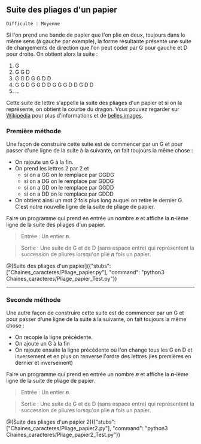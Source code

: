 ## Suite des pliages d'un papier
`Difficulté : Moyenne`

Si l'on prend une bande de papier que l'on plie en deux, toujours dans le même sens (à gauche par exemple), la forme résultante présente une suite de changements de direction que l'on peut coder par G pour gauche et D pour droite. 
On obtient alors la suite : 
1. G 
2. G G D 
3. G G D G G D D
4. G G D G G D D G G G D D G D D 
5. ... 

Cette suite de lettre s'appelle la suite des pliages d'un papier et si on la représente, on obtient la courbe du dragon. Vous pouvez regarder sur [Wikipédia](https://fr.wikipedia.org/wiki/Suite_de_pliage_de_papier) pour plus d'informations et de [belles images](https://fr.wikipedia.org/wiki/Courbe_du_dragon). 

### Première méthode

Une façon de construire cette suite est de commencer par un G et pour passer d'une ligne de la suite à la suivante, on fait toujours la même chose : 
- On rajoute un G à la fin. 
- On prend les lettres 2 par 2 et 
  + si on a GG on le remplace par GGDG 
  + si on a DG on le remplace par GDDG 
  + si on a GD on le remplace par GGDD 
  + si on a DD on le remplace par GDDD 
- On obtient ainsi un mot 2 fois plus long auquel on retire le dernier G.
C'est notre nouvelle ligne de la suite de pliage de papier. 

Faire un programme qui prend en entrée un nombre ***n*** et affiche la ***n***-ième ligne de la suite des pliages d'un papier.

> Entrée : Un entier ***n***.

> Sortie : Une suite de G et de D (sans espace entre) qui représentent la succession de pliures lorsqu'on plie ***n*** fois un papier.

@[Suite des pliages d'un papier]({"stubs": ["Chaines_caracteres/Pliage_papier.py"], "command": "python3 Chaines_caracteres/Pliage_papier_Test.py"})

---

### Seconde méthode

Une autre façon de construire cette suite est de commencer par un G et pour passer d'une ligne de la suite à la suivante, on fait toujours la même chose : 
- On recopie la ligne précédente. 
- On ajoute un G à la fin 
- On rajoute ensuite la ligne précédente où l'on change tous les G en D et inversement et en plus on renverse l'ordre des lettres (les premières en dernier et inversement) 

Faire un programme qui prend en entrée un nombre ***n*** et affiche la ***n***-ième ligne de la suite de pliage de papier.


> Entrée : Un entier ***n***.

> Sortie : Une suite de G et de D (sans espace entre) qui représentent la succession de pliures lorsqu'on plie ***n*** fois un papier.

@[Suite des pliages d'un papier 2]({"stubs": ["Chaines_caracteres/Pliage_papier2.py"], "command": "python3 Chaines_caracteres/Pliage_papier2_Test.py"})
